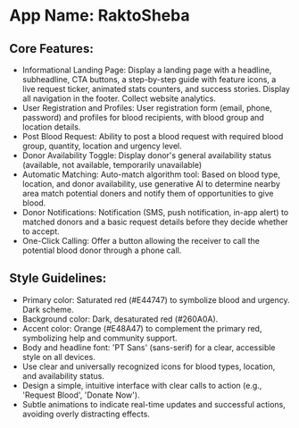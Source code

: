 # **App Name**: RaktoSheba

## Core Features:

- Informational Landing Page: Display a landing page with a headline, subheadline, CTA buttons, a step-by-step guide with feature icons, a live request ticker, animated stats counters, and success stories. Display all navigation in the footer. Collect website analytics.
- User Registration and Profiles: User registration form (email, phone, password) and profiles for blood recipients, with blood group and location details.
- Post Blood Request: Ability to post a blood request with required blood group, quantity, location and urgency level.
- Donor Availability Toggle: Display donor's general availability status (available, not available, temporarily unavailable)
- Automatic Matching: Auto-match algorithm tool: Based on blood type, location, and donor availability, use generative AI to determine nearby area match potential doners and notify them of opportunities to give blood.
- Donor Notifications: Notification (SMS, push notification, in-app alert) to matched donors and a basic request details before they decide whether to accept.
- One-Click Calling: Offer a button allowing the receiver to call the potential blood donor through a phone call.

## Style Guidelines:

- Primary color: Saturated red (#E44747) to symbolize blood and urgency. Dark scheme.
- Background color: Dark, desaturated red (#260A0A).
- Accent color: Orange (#E48A47) to complement the primary red, symbolizing help and community support.
- Body and headline font: 'PT Sans' (sans-serif) for a clear, accessible style on all devices.
- Use clear and universally recognized icons for blood types, location, and availability status.
- Design a simple, intuitive interface with clear calls to action (e.g., 'Request Blood', 'Donate Now').
- Subtle animations to indicate real-time updates and successful actions, avoiding overly distracting effects.